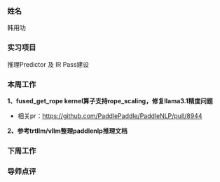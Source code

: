 ### 姓名
韩用功

### 实习项目
推理Predictor 及 IR Pass建设

### 本周工作

**1、fused_get_rope kernel算子支持rope_scaling，修复llama3.1精度问题**

* 相关pr：https://github.com/PaddlePaddle/PaddleNLP/pull/8944

**2、参考trtllm/vllm整理paddlenlp推理文档**


### 下周工作

### 导师点评
